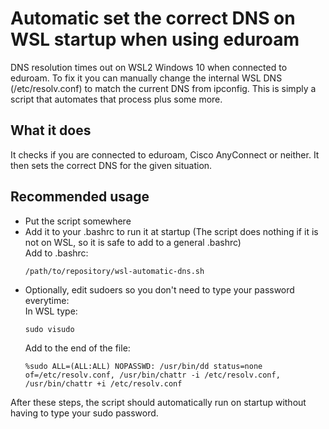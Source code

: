 # Automatic set the correct DNS on WSL startup when using eduroam

DNS resolution times out on WSL2 Windows 10 when connected to eduroam. To fix it you can manually change the internal WSL DNS (/etc/resolv.conf) to match the current DNS from ipconfig. This is simply a script that automates that process plus some more.

## What it does
It checks if you are connected to eduroam, Cisco AnyConnect or neither. It then sets the correct DNS for the given situation. 

## Recommended usage
- Put the script somewhere
- Add it to your .bashrc to run it at startup (The script does nothing if it is not on WSL, so it is safe to add to a general .bashrc)  
  Add to .bashrc:
  ```
  /path/to/repository/wsl-automatic-dns.sh
  ```
- Optionally, edit sudoers so you don't need to type your password everytime:  
  In WSL type:
  ```
  sudo visudo
  ```
  Add to the end of the file:
  ```
  %sudo ALL=(ALL:ALL) NOPASSWD: /usr/bin/dd status=none of=/etc/resolv.conf, /usr/bin/chattr -i /etc/resolv.conf, /usr/bin/chattr +i /etc/resolv.conf
  ``` 

After these steps, the script should automatically run on startup without having to type your sudo password.
